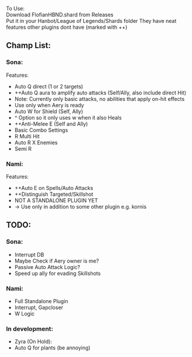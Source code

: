 To Use:  
Download FlofianHBND.shard from Releases  
Put it in your Hanbot/League of Legends/Shards folder
They have neat features other plugins dont have (marked with ++)

## Champ List:
### Sona:
Features:
- Auto Q direct (1 or 2 targets)
- ++Auto Q aura to amplify auto attacks (Self/Ally, also include direct Hit)
- Note: Currently only basic attacks, no abilities that apply on-hit effects
- Use only when Aery is ready
- Auto W for Shield (Self, Ally)
- ^ Option so it only uses w when it also Heals
- ++Anti-Melee E (Self and Ally)
- Basic Combo Settings
- R Multi Hit
- Auto R X Enemies
- Semi R

### Nami:
Features:
- ++Auto E on Spells/Auto Attacks
- ++Distinguish Targeted/Skillshot
- NOT A STANDALONE PLUGIN YET
- -> Use only in addition to some other plugin e.g. kornis

## TODO:
### Sona:
- Interrupt DB
- Maybe Check if Aery owner is me?
- Passive Auto Attack Logic?
- Speed up ally for evading Skillshots

### Nami:
- Full Standalone Plugin
- Interrupt, Gapcloser
- W Logic



### In development:
- Zyra (On Hold):
- Auto Q for plants (be annoying)
